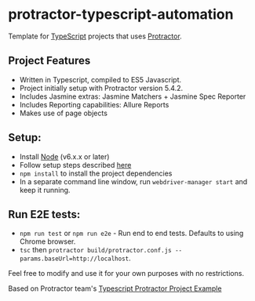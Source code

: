 # protractor-typescript-automation
Template for [TypeScript](https://www.typescriptlang.org/) projects that uses [Protractor](http://www.protractortest.org/#/).

## Project Features
* Written in Typescript, compiled to ES5 Javascript.
* Project initially setup with Protractor version 5.4.2.
* Includes Jasmine extras: Jasmine Matchers + Jasmine Spec Reporter
* Includes Reporting capabilities: Allure Reports
* Makes use of page objects

## Setup:
* Install [Node](http://nodejs.org) (v6.x.x or later)
* Follow setup steps described [here](http://www.protractortest.org/#/tutorial#setup)
* `npm install` to install the project dependencies
* In a separate command line window, run `webdriver-manager start` and keep it running.

## Run E2E tests:
* `npm run test` or `npm run e2e` - Run end to end tests. Defaults to using Chrome browser.
* `tsc` then `protractor build/protractor.conf.js --params.baseUrl=http://localhost`.

Feel free to modify and use it for your own purposes with no restrictions.

Based on Protractor team's [Typescript Protractor Project Example
](https://github.com/chai-jay/protractor-typescript-example/)